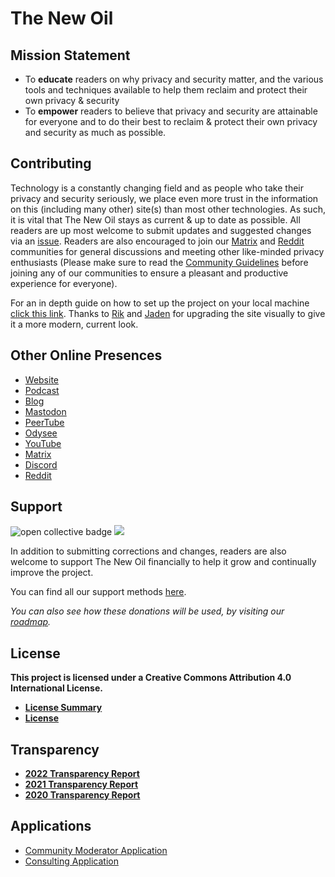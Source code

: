# The New Oil

## Mission Statement

* To **educate** readers on why privacy and security matter, and the various tools and techniques available to help them reclaim and protect their own privacy & security
* To **empower** readers to believe that privacy and security are attainable for everyone and to do their best to reclaim & protect their own privacy and security as much as possible.

## Contributing

Technology is a constantly changing field and as people who take their privacy and security seriously, we place even more trust in the information on this (including many other) site(s) than most other technologies. As such, it is vital that The New Oil stays as current & up to date as possible. All readers are up most welcome to submit updates and suggested changes via an [issue](https://gitlab.com/thenewoil/website/-/issues). Readers are also encouraged to join our [Matrix](https://matrix.to/#/#TheNewOil:matrix.org) and [Reddit](https://www.reddit.com/r/thenewoil/) communities for general discussions and meeting other like-minded privacy enthusiasts (Please make sure to read the [Community Guidelines](https://gitlab.com/thenewoil/website/-/wikis/Community-Guidelines) before joining any of our communities to ensure a pleasant and productive experience for everyone).

For an in depth guide on how to set up the project on your local machine [click this link](./docs/getting-started.md). Thanks to [Rik](https://www.rikdenbreejen.nl/) and [Jaden](https://github.com/jadenet) for upgrading the site visually to give it a more modern, current look.

## Other Online Presences

* [Website](https://thenewoil.org/)
* [Podcast](https://surveillancereport.tech/)
* [Blog](https://blog.thenewoil.org)
* [Mastodon](https://freeradical.zone/@thenewoil)
* [PeerTube](https://apertatube.net/c/thenewoil/videos)
* [Odysee](https://odysee.com/@thenewoil)
* [YouTube](https://www.youtube.com/thenewoil)
* [Matrix](https://matrix.to/#/#TheNewOil:matrix.org)
* [Discord](https://discord.gg/JUf4a5xdmK)
* [Reddit](https://www.reddit.com/r/thenewoil/)

## Support

<img alt="open collective badge" src="https://opencollective.com/thenewoil/tiers/badge.svg" />
<img src="https://img.shields.io/liberapay/receives/thenewoil.svg?logo=liberapay">

In addition to submitting corrections and changes, readers are also welcome to support The New Oil financially to help it grow and continually improve the project.

You can find all our support methods [here](https://thenewoil.org/en/support).

*You can also see how these donations will be used, by visiting our [roadmap](https://thenewoil.org/en/roadmap).*

## License

**This project is licensed under a Creative Commons Attribution 4.0 International License.**

* [**License Summary**](https://creativecommons.org/licenses/by/4.0/)
* [**License**](https://creativecommons.org/licenses/by/4.0/legalcode)

## Transparency

* [**2022 Transparency Report**](https://blog.thenewoil.org/transparency-report-2022-and-goals-for-2023)
* [**2021 Transparency Report**](https://blog.thenewoil.org/transparency-report-2021-and-goals-for-2022)
* [**2020 Transparency Report**](https://blog.thenewoil.org/2020-recap-2021-plans)

## Applications

* [Community Moderator Application](https://cryptpad.fr/form/#/2/form/view/99si-RTW4n6MV5i4wzzDuGpGSgQJ1mG8uoyi0q8z37M/)
* [Consulting Application](https://cryptpad.fr/form/#/2/form/view/vRN7JSx2x71E0Ufg7MthpP1ZeZSV7ZK0grbx-TlVlHc/)